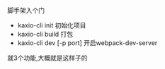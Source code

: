 脚手架入个门

  - kaxio-cli init <app-name> 初始化项目
  - kaxio-cli build 打包
  - kaxio-cli dev [-p port] 开启webpack-dev-server

就3个功能,大概就是这样子的
